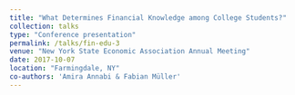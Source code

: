 ```yaml
---
title: "What Determines Financial Knowledge among College Students?"
collection: talks
type: "Conference presentation"
permalink: /talks/fin-edu-3
venue: "New York State Economic Association Annual Meeting"
date: 2017-10-07
location: "Farmingdale, NY"
co-authors: 'Amira Annabi & Fabian Müller'
---
```


